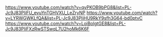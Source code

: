 https://www.youtube.com/watch?v=qyPKOB9bPG8&list=PL-Jc9J83PIiFU_evuYnTGHVXU_LeZryNP
https://www.youtube.com/watch?v=LYRWGWKLfQA&list=PL-Jc9J83PIiHU9RkY9sfh3G64-bd0ptvC
https://www.youtube.com/watch?v=LoiBolgtGE8&list=PL-Jc9J83PIiFXzRwSTSwqL7U2hoMk6K6F

